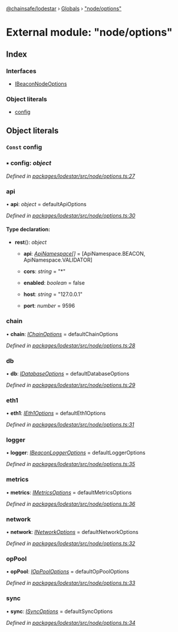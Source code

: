 [@chainsafe/lodestar](../README.md) › [Globals](../globals.md) › ["node/options"](_node_options_.md)

# External module: "node/options"

## Index

### Interfaces

* [IBeaconNodeOptions](../interfaces/_node_options_.ibeaconnodeoptions.md)

### Object literals

* [config](_node_options_.md#const-config)

## Object literals

### `Const` config

### ▪ **config**: *object*

*Defined in [packages/lodestar/src/node/options.ts:27](https://github.com/ChainSafe/lodestar/blob/393d800/packages/lodestar/src/node/options.ts#L27)*

###  api

• **api**: *object* = defaultApiOptions

*Defined in [packages/lodestar/src/node/options.ts:30](https://github.com/ChainSafe/lodestar/blob/393d800/packages/lodestar/src/node/options.ts#L30)*

#### Type declaration:

* **rest**(): *object*

  * **api**: *[ApiNamespace](../enums/_api_index_.apinamespace.md)[]* = [ApiNamespace.BEACON, ApiNamespace.VALIDATOR]

  * **cors**: *string* = "*"

  * **enabled**: *boolean* = false

  * **host**: *string* = "127.0.0.1"

  * **port**: *number* = 9596

###  chain

• **chain**: *[IChainOptions](../interfaces/_chain_options_.ichainoptions.md)* = defaultChainOptions

*Defined in [packages/lodestar/src/node/options.ts:28](https://github.com/ChainSafe/lodestar/blob/393d800/packages/lodestar/src/node/options.ts#L28)*

###  db

• **db**: *[IDatabaseOptions](../interfaces/_db_options_.idatabaseoptions.md)* = defaultDatabaseOptions

*Defined in [packages/lodestar/src/node/options.ts:29](https://github.com/ChainSafe/lodestar/blob/393d800/packages/lodestar/src/node/options.ts#L29)*

###  eth1

• **eth1**: *[IEth1Options](../interfaces/_eth1_options_.ieth1options.md)* = defaultEth1Options

*Defined in [packages/lodestar/src/node/options.ts:31](https://github.com/ChainSafe/lodestar/blob/393d800/packages/lodestar/src/node/options.ts#L31)*

###  logger

• **logger**: *[IBeaconLoggerOptions](../interfaces/_node_loggeroptions_.ibeaconloggeroptions.md)* = defaultLoggerOptions

*Defined in [packages/lodestar/src/node/options.ts:35](https://github.com/ChainSafe/lodestar/blob/393d800/packages/lodestar/src/node/options.ts#L35)*

###  metrics

• **metrics**: *[IMetricsOptions](../interfaces/_metrics_options_.imetricsoptions.md)* = defaultMetricsOptions

*Defined in [packages/lodestar/src/node/options.ts:36](https://github.com/ChainSafe/lodestar/blob/393d800/packages/lodestar/src/node/options.ts#L36)*

###  network

• **network**: *[INetworkOptions](../interfaces/_network_options_.inetworkoptions.md)* = defaultNetworkOptions

*Defined in [packages/lodestar/src/node/options.ts:32](https://github.com/ChainSafe/lodestar/blob/393d800/packages/lodestar/src/node/options.ts#L32)*

###  opPool

• **opPool**: *[IOpPoolOptions](../interfaces/_oppool_options_.ioppooloptions.md)* = defaultOpPoolOptions

*Defined in [packages/lodestar/src/node/options.ts:33](https://github.com/ChainSafe/lodestar/blob/393d800/packages/lodestar/src/node/options.ts#L33)*

###  sync

• **sync**: *[ISyncOptions](../interfaces/_sync_options_.isyncoptions.md)* = defaultSyncOptions

*Defined in [packages/lodestar/src/node/options.ts:34](https://github.com/ChainSafe/lodestar/blob/393d800/packages/lodestar/src/node/options.ts#L34)*
